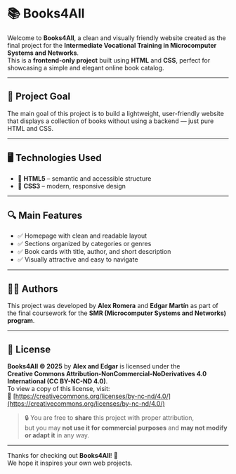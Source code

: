 # 📚 Books4All

Welcome to **Books4All**, a clean and visually friendly website created as the final project for the **Intermediate Vocational Training in Microcomputer Systems and Networks**.  
This is a **frontend-only project** built using **HTML** and **CSS**, perfect for showcasing a simple and elegant online book catalog.

---

## 🌟 Project Goal

The main goal of this project is to build a lightweight, user-friendly website that displays a collection of books without using a backend — just pure HTML and CSS.

---

## 🖥️ Technologies Used

- 🧱 **HTML5** – semantic and accessible structure  
- 🎨 **CSS3** – modern, responsive design  

---

## 🔍 Main Features

- ✅ Homepage with clean and readable layout  
- ✅ Sections organized by categories or genres  
- ✅ Book cards with title, author, and short description  
- ✅ Visually attractive and easy to navigate  

---

## 👨‍💻 Authors

This project was developed by **Alex Romera** and **Edgar Martín** as part of the final coursework for the **SMR (Microcomputer Systems and Networks) program**.

---

## 📄 License

**Books4All © 2025** by **Alex and Edgar** is licensed under the  
**Creative Commons Attribution-NonCommercial-NoDerivatives 4.0 International (CC BY-NC-ND 4.0)**.  
To view a copy of this license, visit:  
🔗 [https://creativecommons.org/licenses/by-nc-nd/4.0/](https://creativecommons.org/licenses/by-nc-nd/4.0/)

> 🔒 You are free to **share** this project with proper attribution,  
> but you may **not use it for commercial purposes** and **may not modify or adapt it** in any way.

---

Thanks for checking out **Books4All**! 🙌  
We hope it inspires your own web projects.
